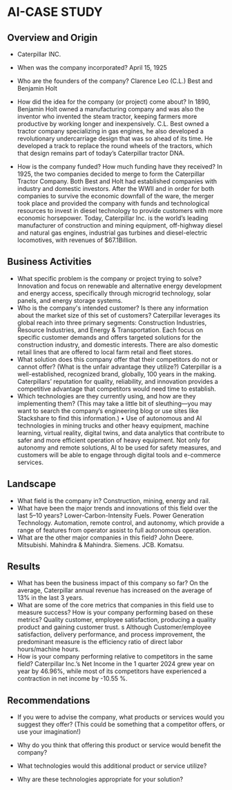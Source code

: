 # AI-CASE STUDY

## Overview and Origin

* Caterpillar INC.

* When was the company incorporated?
April 15, 1925
* Who are the founders of the company?
Clarence Leo (C.L.) Best and Benjamin Holt
* How did the idea for the company (or project) come about?
In 1890, Benjamin Holt owned a manufacturing company and was also the inventor who invented the steam tractor, keeping farmers more productive by working longer and inexpensively.  C.L. Best owned a tractor company specializing in gas engines, he also developed a revolutionary undercarriage design that was so ahead of its time. He developed a track to replace the round wheels of the tractors, which that design remains part of today’s Caterpillar tractor DNA. 
* How is the company funded? How much funding have they received?
In 1925, the two companies decided to merge to form the Caterpillar Tractor Company. Both Best and Holt had established companies with industry and domestic investors. After the WWII and in order for both companies to survive the economic downfall of the ware, the merger took place and provided the company with funds and technological resources to invest in diesel technology to provide customers with more economic horsepower. Today, Caterpillar Inc. is the world’s leading manufacturer of construction and mining equipment, off-highway diesel and natural gas engines, industrial gas turbines and diesel-electric locomotives, with revenues of $67.1Billion. 
## Business Activities

* What specific problem is the company or project trying to solve?
Innovation and focus on renewable and alternative energy development and energy access, specifically through microgrid technology, solar panels, and energy storage systems.
* Who is the company's intended customer? Is there any information about the market size of this set of customers?
Caterpillar leverages its global reach into three primary segments: Construction Industries, Resource Industries, and Energy & Transportation. Each focus on specific customer demands and offers targeted solutions for the construction industry, and domestic interests.  There are also domestic retail lines that are offered to local farm retail and fleet stores. 
* What solution does this company offer that their competitors do not or cannot offer? (What is the unfair advantage they utilize?)
Caterpillar is a well-established, recognized brand, globally, 100 years in the making.  Caterpillars’ reputation for quality, reliability, and innovation provides a competitive advantage that competitors would need time to establish.  
* Which technologies are they currently using, and how are they implementing them? (This may take a little bit of sleuthing&mdash;you may want to search the company’s engineering blog or use sites like Stackshare to find this information.)
•	Use of autonomous and AI technologies in mining trucks and other heavy equipment, machine learning, virtual reality, digital twins, and data analytics that contribute to safer and more efficient operation of heavy equipment. Not only for autonomy and remote solutions, AI to be used for safety measures, and customers will be able to engage through digital tools and e-commerce services.
## Landscape

* What field is the company in?
Construction, mining, energy and rail.
* What have been the major trends and innovations of this field over the last 5&ndash;10 years?
Lower-Carbon-Intensity Fuels. Power Generation Technology. Automation, remote control, and autonomy, which provide a range of features from operator assist to full autonomous operation.
* What are the other major companies in this field?
John Deere.
Mitsubishi.
Mahindra & Mahindra.
Siemens.
JCB.
Komatsu.
## Results

* What has been the business impact of this company so far?
  On the average, Caterpillar annual revenue has increased on the average of 13% in the last 3 years.
* What are some of the core metrics that companies in this field use to measure success? How is your company performing based on these metrics?
Quality customer, employee satisfaction, producing a quality product and gaining customer trust.  s Although Customer/employee satisfaction, delivery performance, and process improvement, the predominant measure is the efficiency ratio of direct labor hours/machine hours.
* How is your company performing relative to competitors in the same field?
Caterpillar Inc.’s Net Income in the 1 quarter 2024 grew year on year by 46.96%, while most of its competitors have experienced a contraction in net income by -10.55 %.
## Recommendations

* If you were to advise the company, what products or services would you suggest they offer? (This could be something that a competitor offers, or use your imagination!)

* Why do you think that offering this product or service would benefit the company?

* What technologies would this additional product or service utilize?

* Why are these technologies appropriate for your solution?
